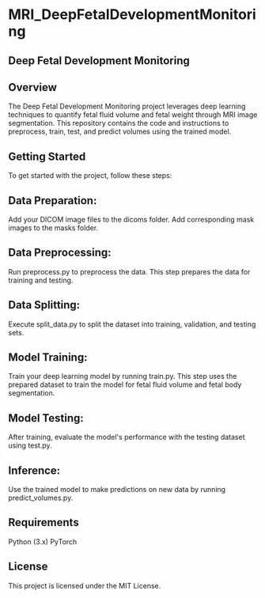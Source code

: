 # MRI_DeepFetalDevelopmentMonitoring
## Deep Fetal Development Monitoring
## Overview
The Deep Fetal Development Monitoring project leverages deep learning techniques to quantify fetal fluid volume and fetal weight through MRI image segmentation. This repository contains the code and instructions to preprocess, train, test, and predict volumes using the trained model.

## Getting Started
To get started with the project, follow these steps:

## Data Preparation:

Add your DICOM image files to the dicoms folder.
Add corresponding mask images to the masks folder.
## Data Preprocessing:

Run preprocess.py to preprocess the data. This step prepares the data for training and testing.
## Data Splitting:

Execute split_data.py to split the dataset into training, validation, and testing sets.
## Model Training:

Train your deep learning model by running train.py. This step uses the prepared dataset to train the model for fetal fluid volume and fetal body segmentation.
## Model Testing:

After training, evaluate the model's performance with the testing dataset using test.py.
## Inference:

Use the trained model to make predictions on new data by running predict_volumes.py.
## Requirements
Python (3.x)
PyTorch 
## License
This project is licensed under the MIT License.

